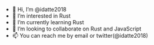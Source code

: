 - 👋 Hi, I’m @idatte2018
- 👀 I’m interested in Rust
- 🌱 I’m currently learning Rust
- 💞️ I’m looking to collaborate on Rust and JavaScript
- 📫 You can reach me by email or twitter(@idatte2018)

<!---
idatte2018/idatte2018 is a ✨ special ✨ repository because its `README.md` (this file) appears on your GitHub profile.
You can click the Preview link to take a look at your changes.
--->
